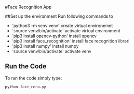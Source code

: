 #Face Recognition App

##Set up the environment
Run following commands to 
- 'python3 -m venv venv' create virtual environemnt
- 'source venv/bin/activate' activate virtual environment
- 'pip3 install opencv-python' install opencv
- 'pip3 install face_recognition' install face recognition librari
- 'pip3 install numpy' install numpy
- 'source venv/bin/activate' activate venv

## Run the Code
To run the code simply type:
```
python face_reco.py   
```
